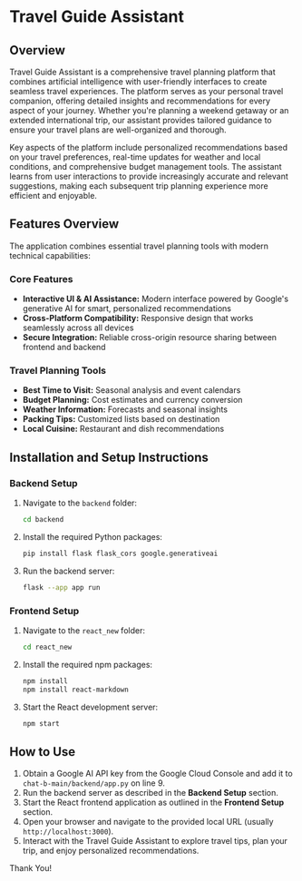 # Travel Guide Assistant

## Overview
Travel Guide Assistant is a comprehensive travel planning platform that combines artificial intelligence with user-friendly interfaces to create seamless travel experiences. The platform serves as your personal travel companion, offering detailed insights and recommendations for every aspect of your journey. Whether you're planning a weekend getaway or an extended international trip, our assistant provides tailored guidance to ensure your travel plans are well-organized and thorough.

Key aspects of the platform include personalized recommendations based on your travel preferences, real-time updates for weather and local conditions, and comprehensive budget management tools. The assistant learns from user interactions to provide increasingly accurate and relevant suggestions, making each subsequent trip planning experience more efficient and enjoyable.

## Features Overview
The application combines essential travel planning tools with modern technical capabilities:

### Core Features
- **Interactive UI & AI Assistance:** Modern interface powered by Google's generative AI for smart, personalized recommendations
- **Cross-Platform Compatibility:** Responsive design that works seamlessly across all devices
- **Secure Integration:** Reliable cross-origin resource sharing between frontend and backend

### Travel Planning Tools
- **Best Time to Visit:** Seasonal analysis and event calendars
- **Budget Planning:** Cost estimates and currency conversion
- **Weather Information:** Forecasts and seasonal insights
- **Packing Tips:** Customized lists based on destination
- **Local Cuisine:** Restaurant and dish recommendations

## Installation and Setup Instructions

### Backend Setup
1. Navigate to the `backend` folder:
   ```bash
   cd backend
   ```
2. Install the required Python packages:
   ```bash
   pip install flask flask_cors google.generativeai
   ```
3. Run the backend server:
   ```bash
   flask --app app run
   ```

### Frontend Setup
1. Navigate to the `react_new` folder:
   ```bash
   cd react_new
   ```
2. Install the required npm packages:
   ```bash
   npm install
   npm install react-markdown
   ```
3. Start the React development server:
   ```bash
   npm start
   ```

## How to Use
1. Obtain a Google AI API key from the Google Cloud Console and add it to `chat-b-main/backend/app.py` on line 9.
2. Run the backend server as described in the **Backend Setup** section.
3. Start the React frontend application as outlined in the **Frontend Setup** section.
4. Open your browser and navigate to the provided local URL (usually `http://localhost:3000`).
5. Interact with the Travel Guide Assistant to explore travel tips, plan your trip, and enjoy personalized recommendations.

Thank You!
